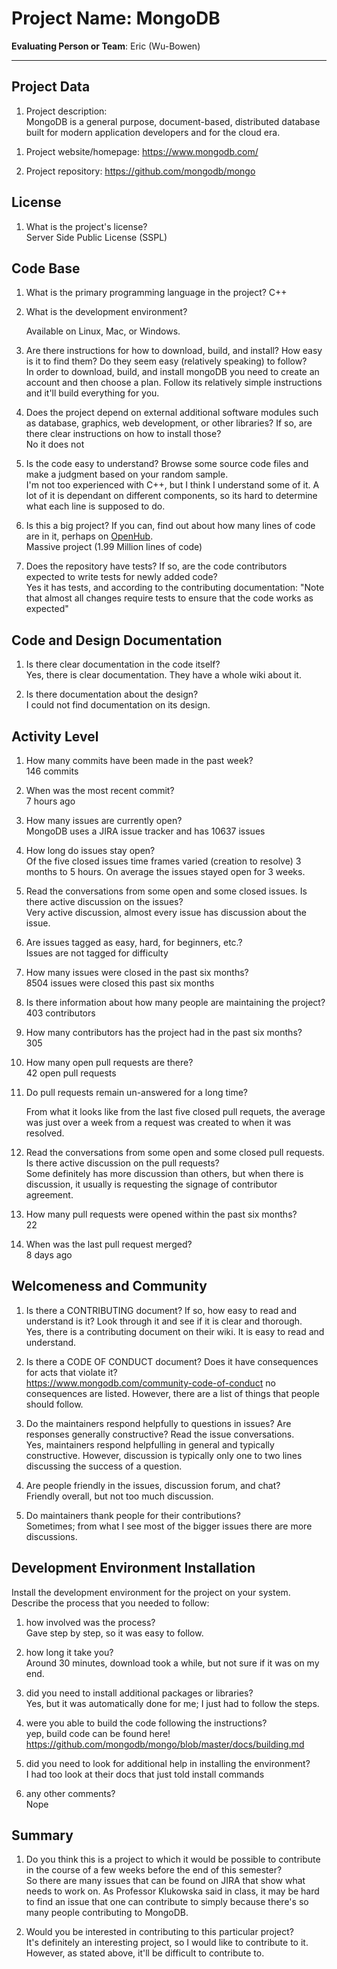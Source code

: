 # Project Name:  MongoDB



**Evaluating Person or Team**: 
Eric (Wu-Bowen)
<!-- list your first name and github user-name-->

---

## Project Data

1. Project description: <br>
	MongoDB is a general purpose, document-based, distributed database built for modern application developers and for the cloud era.
<!--
What is the purpose of this project? What does the code do? What type of users
does it have?
-->


1. Project website/homepage: https://www.mongodb.com/

1. Project repository: https://github.com/mongodb/mongo



## License

1. What is the project's license? <br>
	Server Side Public License (SSPL)
<!--
In most repositories there will be a file named LICENSE or something similar in
the root level of the repository. This is the one to examine. There may be
different licenses on specific files, but the project will have a main license.
-->
	



## Code Base


1. What is the primary programming language in the project?
	C++

1. What is the development environment? <br>
	<!--
	For example, is it Gnu C++ on Linux?
	Is it a Windows 10 application? Does one need to develop in a virtual machine?
	-->
	Available on Linux, Mac, or Windows.

1. Are there instructions for how to download, build, and install? How easy is it
to find them? Do they seem easy (relatively speaking) to follow? <br>
	In order to download, build, and install mongoDB you need to create an account and then choose a plan. Follow its relatively simple instructions and it'll build everything for you.

1. Does the project depend on external additional software modules such as
database,  graphics, web development, or other libraries? If so, are there clear instructions on how to install those? <br>
	No it does not

1. Is the code easy to understand? Browse some source code files and make
a judgment based on your random sample. <br>
	I'm not too experienced with C++, but I think I understand some of it. A lot of it is dependant on different components, so its hard to determine what each line is supposed to do.

1. Is this a big project? If you can, find out about how many lines of code
are in it, perhaps on [OpenHub](https://www.openhub.net/). <br>
	Massive project (1.99 Million lines of code)

1. Does the repository have tests? If so, are the code contributors expected to write tests for newly added code? <br>
	Yes it has tests, and according to the contributing documentation: "Note that almost all changes require tests to ensure that the code works as expected"


## Code and Design Documentation
1. Is there clear documentation in the code itself? <br>
	Yes, there is clear documentation. They have a whole wiki about it.

1. Is there documentation about the design?  <br>
	I could not find documentation on its design.


## Activity Level


1. How many commits have been made in the past week? <br>
	146 commits

1. When was the most recent commit? <br>
	7 hours ago

1. How many issues are currently open? <br>
	MongoDB uses a JIRA issue tracker and has 10637 issues

1. How long do issues stay open? <br>
	Of the five closed issues time frames varied (creation to resolve) 3 months to 5 hours. On average the issues stayed open for 3 weeks.
	<!--
	Take the five closed issues (they can be most recently closed or a sample distributed over time) and look at when each was first reported.
	Compute the number of days that each was open and take the average.
	-->

1. Read the conversations from some open and some closed issues. Is there active discussion on the issues? <br>
	Very active discussion, almost every issue has discussion about the issue.

1. Are issues tagged as easy, hard, for beginners, etc.? <br>
	Issues are not tagged for difficulty

1. How many issues were closed in the past six months? <br>
	8504 issues were closed this past six months

1. Is there information about how many people are maintaining the project? <br>
	403 contributors

1. How many contributors has the project had in the past six months? <br>
	305

1. How many open pull requests are there? <br>
	42 open pull requests

1. Do pull requests remain un-answered for a long time? <br>
	<!--
	Look at the closed pull requests to see how long they stayed open.
	Take the five closed pull requests  (they can be most recently closed or a sample distributed over time) and look at when each was first created.
	Compute the number of days that each was open and take the average.
	-->
	From what it looks like from the last five closed pull requets, the average was just over a week from a request was created to when it was resolved.

1. Read the conversations from some open and some closed pull requests.  Is there active discussion on the pull requests? <br>
	Some definitely has more discussion than others, but when there is discussion, it usually is requesting the signage of contributor agreement.

1. How many pull requests were opened within the past six months? <br>
	22

1. When was the last  pull request  merged? <br>
	8 days ago

## Welcomeness and Community

1. Is there a CONTRIBUTING document? If so, how easy to read and understand is it?
Look through it and see if it is clear and thorough. <br>
	Yes, there is a contributing document on their wiki. It is easy to read and understand.

1. Is there a CODE OF CONDUCT document? Does it have consequences for acts that
violate it? <br>
	https://www.mongodb.com/community-code-of-conduct no consequences are listed. However, there are a list of things that people should follow. 

1. Do the maintainers respond helpfully to questions in issues?
Are responses generally constructive? Read the issue conversations. <br>
	Yes, maintainers respond helpfulling in general and typically constructive. However, discussion is typically only one to two lines discussing the success of a question.

1. Are people friendly in the issues, discussion forum, and chat? <br>
	Friendly overall, but not too much discussion.

1. Do maintainers thank people for their contributions? <br>
	Sometimes; from what I see most of the bigger issues there are more discussions.


## Development Environment Installation

Install the development environment for the project on your system.
Describe the process that you needed to follow:

1. how involved was the process? <br>
	Gave step by step, so it was easy to follow.

1. how long it take you? <br>
	Around 30 minutes, download took a while, but not sure if it was on my end.

1. did you need to install additional packages or libraries? <br>
	Yes, but it was automatically done for me; I just had to follow the steps.

1. were you able to build the code following the instructions? <br>
	yep, build code can be found here! https://github.com/mongodb/mongo/blob/master/docs/building.md

1. did you need to look for additional help in installing the environment? <br>
	I had too look at their docs that just told install commands

1. any other comments? <br>
	Nope




## Summary
1. Do you think  this is a project to which it would be possible to contribute
in the course of a few weeks before the end of this semester? <br>
	So there are many issues that can be found on JIRA that show what needs to work on. As Professor Klukowska said in class, it may be hard to find an issue that one can contribute to simply because there's so many people contributing to MongoDB.
	<!--
	Explain your position. Do NOT simply say 'yes or 'no'.
	-->


1. Would you be interested in contributing to this particular project? <br>
	It's definitely an interesting project, so I would like to contribute to it. However, as stated above, it'll be difficult to contribute to.
	<!--
	Explain why you would or would not be interested in contributing to this project. Do NOT simply say 'yes or 'no'.
	-->

